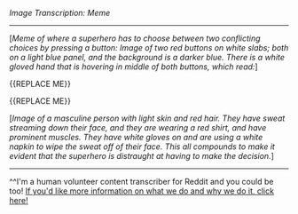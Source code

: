 *Image Transcription: Meme*

---

[*Meme of where a superhero has to choose between two conflicting choices by pressing a button: Image of two red buttons on white slabs; both on a light blue panel, and the background is a darker blue. There is a white gloved hand that is hovering in middle of both buttons, which read:*]

{{REPLACE ME}}

{{REPLACE ME}}

[*Image of a masculine person with light skin and red hair. They have sweat streaming down their face, and they are wearing a red shirt, and have prominent muscles. They have white gloves on and are using a white napkin to wipe the sweat off of their face. This all compounds to make it evident that the superhero is distraught at having to make the decision.*]

---

^^I'm&#32;a&#32;human&#32;volunteer&#32;content&#32;transcriber&#32;for&#32;Reddit&#32;and&#32;you&#32;could&#32;be&#32;too!&#32;[If&#32;you'd&#32;like&#32;more&#32;information&#32;on&#32;what&#32;we&#32;do&#32;and&#32;why&#32;we&#32;do&#32;it,&#32;click&#32;here!](https://www.reddit.com/r/TranscribersOfReddit/wiki/index)
